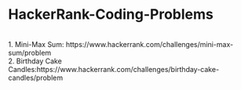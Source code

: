 # HackerRank-Coding-Problems
<br/>
1. Mini-Max Sum: https://www.hackerrank.com/challenges/mini-max-sum/problem
<br />
2. Birthday Cake Candles:https://www.hackerrank.com/challenges/birthday-cake-candles/problem
<br />

